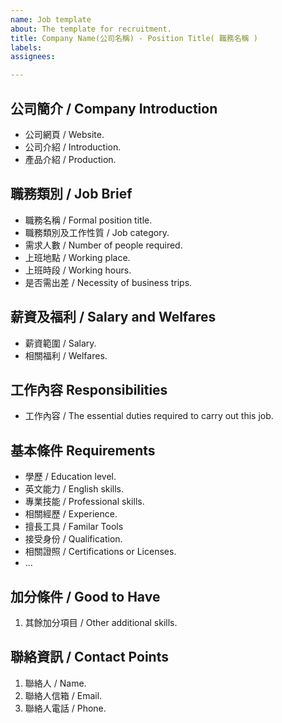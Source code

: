 ```yaml
---
name: Job template
about: The template for recruitment.
title: Company Name(公司名稱) - Position Title( 職務名稱 )
labels: 
assignees:

---
```


## 公司簡介 / Company Introduction
* 公司網頁 / Website.
* 公司介紹 / Introduction.
* 產品介紹 / Production.

## 職務類別 / Job Brief
* 職務名稱 / Formal position title.
* 職務類別及工作性質 / Job category.
* 需求人數 / Number of people required.
* 上班地點 / Working place.
* 上班時段 / Working hours.
* 是否需出差 / Necessity of business trips.

## 薪資及福利 / Salary and Welfares
* 薪資範圍 / Salary.
* 相關福利 / Welfares.

## 工作內容 Responsibilities
* 工作內容 / The essential duties required to carry out this job.

## 基本條件 Requirements
* 學歷 / Education level.
* 英文能力 / English skills.
* 專業技能 / Professional skills.
* 相關經歷 / Experience.
* 擅長工具 / Familar Tools
* 接受身份 / Qualification.
* 相關證照 / Certifications or Licenses.
* ...

## 加分條件 / Good to Have 
1. 其餘加分項目 / Other additional skills.

## 聯絡資訊 / Contact Points
1. 聯絡人 / Name.
2. 聯絡人信箱 / Email.
3. 聯絡人電話 / Phone.
